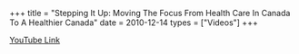 +++
title = "Stepping It Up: Moving The Focus From Health Care In Canada To A Healthier Canada"
date = 2010-12-14
types = ["Videos"]
+++

[YouTube Link](https://www.youtube.com/watch?v=bfurCM4juR8)
